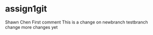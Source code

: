 # assign1git
Shawn Chen
First comment
This is a change on newbranch
testbranch change
more changes yet
